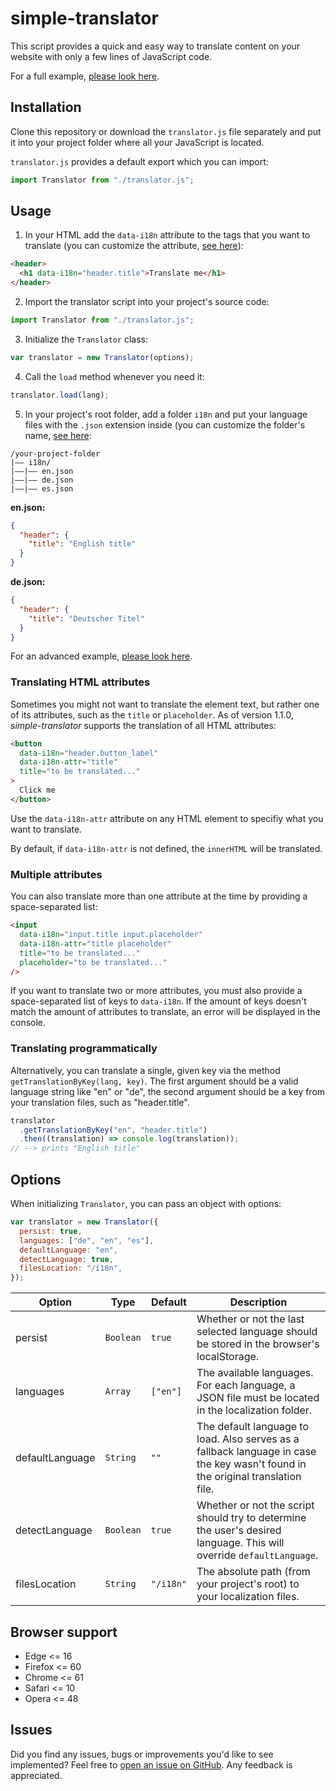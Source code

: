 # simple-translator

This script provides a quick and easy way to translate content on your website with only a few lines of JavaScript code.

For a full example, [please look here](https://codesandbox.io/s/i18n-example-ipfeu?fontsize=14).

## Installation

Clone this repository or download the `translator.js` file separately and put it into your project folder where all your JavaScript is located.

`translator.js` provides a default export which you can import:

```js
import Translator from "./translator.js";
```

## Usage

1. In your HTML add the `data-i18n` attribute to the tags that you want to translate (you can customize the attribute, [see here](https://sad.de)):

```html
<header>
  <h1 data-i18n="header.title">Translate me</h1>
</header>
```

2. Import the translator script into your project's source code:

```js
import Translator from "./translator.js";
```

3. Initialize the `Translator` class:

```js
var translator = new Translator(options);
```

4. Call the `load` method whenever you need it:

```js
translator.load(lang);
```

5. In your project's root folder, add a folder `i18n` and put your language files with the `.json` extension inside (you can customize the folder's name, [see here](https://sad.de):

```
/your-project-folder
|–– i18n/
|––|–– en.json
|––|–– de.json
|––|–– es.json
```

**en.json:**

```json
{
  "header": {
    "title": "English title"
  }
}
```

**de.json:**

```json
{
  "header": {
    "title": "Deutscher Titel"
  }
}
```

For an advanced example, [please look here](https://codesandbox.io/s/i18n-example-ipfeu?fontsize=14).

### Translating HTML attributes

Sometimes you might not want to translate the element text, but rather one of its attributes, such as the `title` or `placeholder`. As of version 1.1.0,
_simple-translator_ supports the translation of all HTML attributes:

```html
<button
  data-i18n="header.button_label"
  data-i18n-attr="title"
  title="to be translated..."
>
  Click me
</button>
```

Use the `data-i18n-attr` attribute on any HTML element to specifiy what you want to translate.

By default, if `data-i18n-attr` is not defined, the `innerHTML` will be translated.

### Multiple attributes

You can also translate more than one attribute at the time by providing a space-separated list:

```html
<input
  data-i18n="input.title input.placeholder"
  data-i18n-attr="title placeholder"
  title="to be translated..."
  placeholder="to be translated..."
/>
```

If you want to translate two or more attributes, you must also provide a space-separated list of keys to `data-i18n`. If the amount of keys doesn't match the amount of attributes to translate, an error will be displayed in the console.

### Translating programmatically

Alternatively, you can translate a single, given key via the method `getTranslationByKey(lang, key)`. The first argument should be a valid language string like "en" or "de", the second argument should be a key from your translation files, such as "header.title".

```js
translator
  .getTranslationByKey("en", "header.title")
  .then((translation) => console.log(translation));
// --> prints "English title"
```

## Options

When initializing `Translator`, you can pass an object with options:

```js
var translator = new Translator({
  persist: true,
  languages: ["de", "en", "es"],
  defaultLanguage: "en",
  detectLanguage: true,
  filesLocation: "/i18n",
});
```

| Option          | Type      | Default   | Description                                                                                                                     |
| --------------- | --------- | --------- | ------------------------------------------------------------------------------------------------------------------------------- |
| persist         | `Boolean` | `true`    | Whether or not the last selected language should be stored in the browser's localStorage.                                       |
| languages       | `Array`   | `["en"]`  | The available languages. For each language, a JSON file must be located in the localization folder.                             |
| defaultLanguage | `String`  | `""`      | The default language to load. Also serves as a fallback language in case the key wasn't found in the original translation file. |
| detectLanguage  | `Boolean` | `true`    | Whether or not the script should try to determine the user's desired language. This will override `defaultLanguage`.            |
| filesLocation   | `String`  | `"/i18n"` | The absolute path (from your project's root) to your localization files.                                                        |

## Browser support

- Edge <= 16
- Firefox <= 60
- Chrome <= 61
- Safari <= 10
- Opera <= 48

## Issues

Did you find any issues, bugs or improvements you'd like to see implemented? Feel free to [open an issue on GitHub](https://github.com/andreasremdt/simple-translator/issues). Any feedback is appreciated.
